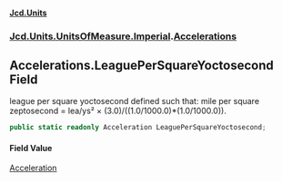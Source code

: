 #### [Jcd.Units](index.md 'index')
### [Jcd.Units.UnitsOfMeasure.Imperial](Jcd.Units.UnitsOfMeasure.Imperial.md 'Jcd.Units.UnitsOfMeasure.Imperial').[Accelerations](Accelerations.md 'Jcd.Units.UnitsOfMeasure.Imperial.Accelerations')

## Accelerations.LeaguePerSquareYoctosecond Field

league per square yoctosecond defined such that: mile per square zeptosecond = lea/ys² ×
(3.0)/((1.0/1000.0)*(1.0/1000.0)).

```csharp
public static readonly Acceleration LeaguePerSquareYoctosecond;
```

#### Field Value
[Acceleration](Acceleration.md 'Jcd.Units.UnitTypes.Acceleration')